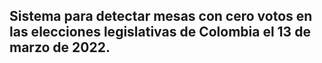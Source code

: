 ## Sistema para detectar mesas con cero votos en las elecciones legislativas de Colombia el 13 de marzo de 2022.
